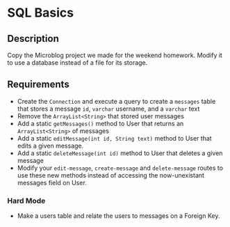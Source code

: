 # SQL Basics

## Description
Copy the Microblog project we made for the weekend homework. Modify it to use a database instead of a file for its storage.

## Requirements

* Create the `Connection` and execute a query to create a `messages` table that stores a message `id`, `varchar` username, and a `varchar` text
* Remove the `ArrayList<String>` that stored user messages
* Add a static `getMessages()` method to User that returns an `ArrayList<String>` of messages
* Add a static `editMessage(int id, String text)` method to User that edits a given message.
* Add a static `deleteMessage(int id)` method to User that deletes a given message
* Modify your `edit-message`, `create-message` and `delete-message` routes to use these new methods instead of accessing the now-unexistant messages field on User. 

### Hard Mode
* Make a users table and relate the users to messages on a Foreign Key.
